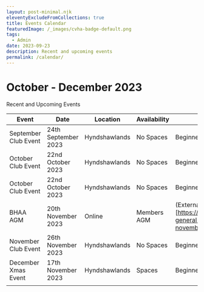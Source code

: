 ```yaml
---
layout: post-minimal.njk
eleventyExcludeFromCollections: true
title: Events Calendar
featuredImage: /_images/cvha-badge-default.png
tags:
  - Admin
date: 2023-09-23
description: Recent and upcoming events
permalink: /calendar/
---
```

# October - December 2023

Recent and Upcoming Events

| Event  | Date  |  Location | Availability  | Details  |
|---|---|---|---|---|
|  September Club Event |  24th September 2023 |  Hyndshawlands  | No Spaces  | Beginners Ground shoot  |
|  October Club Event |  22nd October 2023 |  Hyndshawlands  | No Spaces  | Beginners Ground shoot  |
|  October Club Event |  22nd October 2023 |  Hyndshawlands  | No Spaces  | Beginners Ground shoot  |
| BHAA AGM  |  20th November 2023 |  Online | Members AGM  | (External Link) [https://www.bhaa.org.uk/annual-general-meeting-3pm-on-20th-november/]  |
|  November Club Event |  26th November 2023 |  Hyndshawlands  | No Spaces  | Beginners Ground shoot  |
|  December Xmas Event |  17th November 2023 |  Hyndshawlands  |  Spaces  | Beginners Ground shoot  |
|   |   |   |   |   |